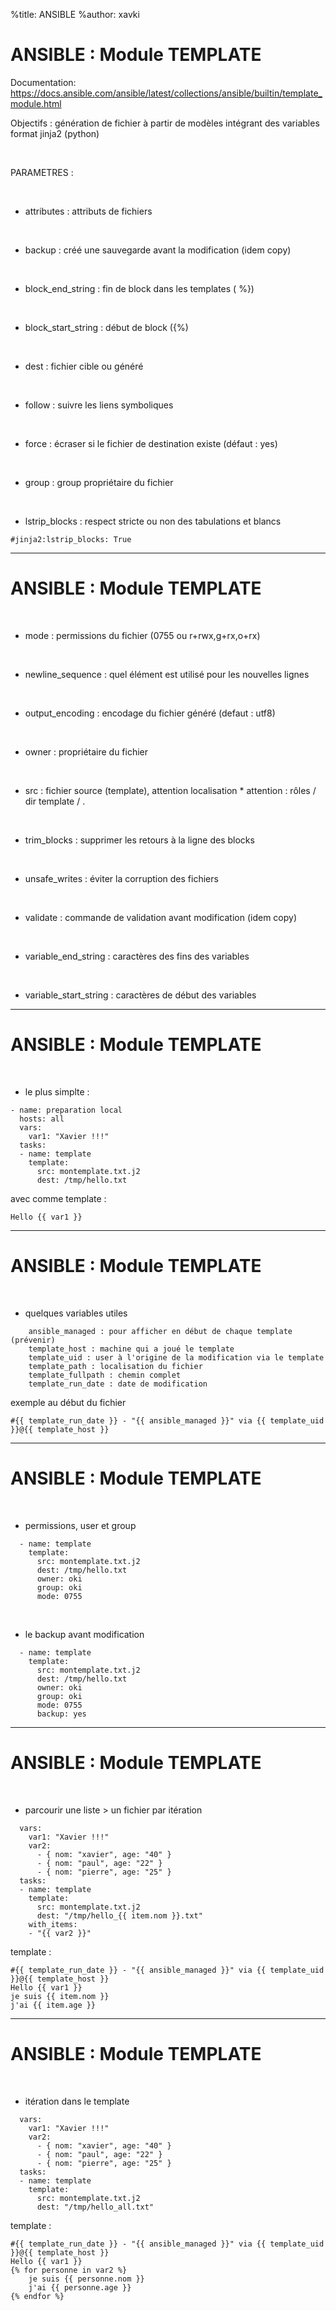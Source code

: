 %title: ANSIBLE
%author: xavki


# ANSIBLE : Module TEMPLATE


Documentation: https://docs.ansible.com/ansible/latest/collections/ansible/builtin/template_module.html

Objectifs : génération de fichier à partir de modèles intégrant des variables
		format jinja2 (python)

<br>

PARAMETRES :

<br>

* attributes : attributs de fichiers

<br>

* backup : créé une sauvegarde avant la modification (idem copy)

<br>

* block_end_string : fin de block dans les templates ( %})

<br>

* block_start_string : début de block ({%)

<br>

* dest : fichier cible ou généré

<br>

* follow : suivre les liens symboliques

<br>

* force : écraser si le fichier de destination existe (défaut : yes)

<br>

* group : group propriétaire du fichier

<br>

* lstrip_blocks : respect stricte ou non des tabulations et blancs

```
#jinja2:lstrip_blocks: True
```

-------------------------------------------------------------------------------------------

# ANSIBLE : Module TEMPLATE


<br>

* mode : permissions du fichier (0755 ou r+rwx,g+rx,o+rx)

<br>

* newline_sequence : quel élément est utilisé pour les nouvelles lignes

<br>

* output_encoding : encodage du fichier généré (defaut : utf8)

<br>

* owner : propriétaire du fichier

<br>

* src : fichier source (template), attention localisation
		* attention : rôles / dir template / .

<br>

* trim_blocks : supprimer les retours à la ligne des blocks

<br>

* unsafe_writes : éviter la corruption des fichiers

<br>

* validate : commande de validation avant modification (idem copy)

<br>

* variable_end_string : caractères des fins des variables

<br>

* variable_start_string : caractères de début des variables


-------------------------------------------------------------------------------------------

# ANSIBLE : Module TEMPLATE


<br>

* le plus simplte : 

```
- name: preparation local
  hosts: all
  vars:
    var1: "Xavier !!!"
  tasks:
  - name: template
    template:
      src: montemplate.txt.j2
      dest: /tmp/hello.txt
```

avec comme template :

```
Hello {{ var1 }}
````

-------------------------------------------------------------------------------------------

# ANSIBLE : Module TEMPLATE


<br>

* quelques variables utiles

```
    ansible_managed : pour afficher en début de chaque template (prévenir)
    template_host : machine qui a joué le template
    template_uid : user à l'origine de la modification via le template
    template_path : localisation du fichier
    template_fullpath : chemin complet
    template_run_date : date de modification

```

exemple au début du fichier

```
#{{ template_run_date }} - "{{ ansible_managed }}" via {{ template_uid }}@{{ template_host }}

```


-------------------------------------------------------------------------------------------

# ANSIBLE : Module TEMPLATE



<br>

* permissions, user et group

```
  - name: template
    template:
      src: montemplate.txt.j2
      dest: /tmp/hello.txt
      owner: oki
      group: oki
      mode: 0755
```

<br>

* le backup avant modification


```
  - name: template
    template:
      src: montemplate.txt.j2
      dest: /tmp/hello.txt
      owner: oki
      group: oki
      mode: 0755
      backup: yes
```


----------------------------------------------------------------------------------------------

# ANSIBLE : Module TEMPLATE


<br>

* parcourir une liste > un fichier par itération

```
  vars:
    var1: "Xavier !!!"
    var2:
      - { nom: "xavier", age: "40" }
      - { nom: "paul", age: "22" }
      - { nom: "pierre", age: "25" }
  tasks:
  - name: template
    template:
      src: montemplate.txt.j2
      dest: "/tmp/hello_{{ item.nom }}.txt"
    with_items:
    - "{{ var2 }}"
```

template :

```
#{{ template_run_date }} - "{{ ansible_managed }}" via {{ template_uid }}@{{ template_host }}
Hello {{ var1 }}
je suis {{ item.nom }}
j'ai {{ item.age }}
```

----------------------------------------------------------------------------------------------

# ANSIBLE : Module TEMPLATE



<br>

* itération dans le template

```
  vars:
    var1: "Xavier !!!"
    var2:
      - { nom: "xavier", age: "40" }
      - { nom: "paul", age: "22" }
      - { nom: "pierre", age: "25" }
  tasks:
  - name: template
    template:
      src: montemplate.txt.j2
      dest: "/tmp/hello_all.txt"
```

template :

```
#{{ template_run_date }} - "{{ ansible_managed }}" via {{ template_uid }}@{{ template_host }}
Hello {{ var1 }}
{% for personne in var2 %}
    je suis {{ personne.nom }}
    j'ai {{ personne.age }}
{% endfor %}
```
